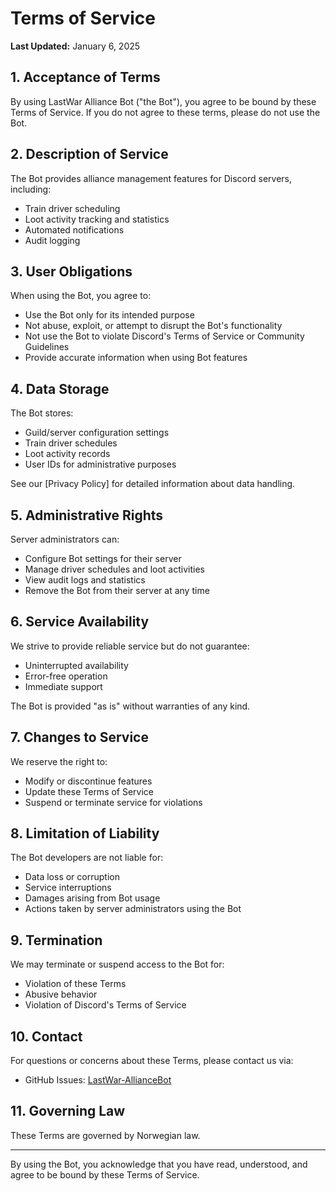# Terms of Service

**Last Updated:** January 6, 2025

## 1. Acceptance of Terms

By using LastWar Alliance Bot ("the Bot"), you agree to be bound by these Terms of Service. If you do not agree to these terms, please do not use the Bot.

## 2. Description of Service

The Bot provides alliance management features for Discord servers, including:
- Train driver scheduling
- Loot activity tracking and statistics
- Automated notifications
- Audit logging

## 3. User Obligations

When using the Bot, you agree to:
- Use the Bot only for its intended purpose
- Not abuse, exploit, or attempt to disrupt the Bot's functionality
- Not use the Bot to violate Discord's Terms of Service or Community Guidelines
- Provide accurate information when using Bot features

## 4. Data Storage

The Bot stores:
- Guild/server configuration settings
- Train driver schedules
- Loot activity records
- User IDs for administrative purposes

See our [Privacy Policy] for detailed information about data handling.

## 5. Administrative Rights

Server administrators can:
- Configure Bot settings for their server
- Manage driver schedules and loot activities
- View audit logs and statistics
- Remove the Bot from their server at any time

## 6. Service Availability

We strive to provide reliable service but do not guarantee:
- Uninterrupted availability
- Error-free operation
- Immediate support

The Bot is provided "as is" without warranties of any kind.

## 7. Changes to Service

We reserve the right to:
- Modify or discontinue features
- Update these Terms of Service
- Suspend or terminate service for violations

## 8. Limitation of Liability

The Bot developers are not liable for:
- Data loss or corruption
- Service interruptions
- Damages arising from Bot usage
- Actions taken by server administrators using the Bot

## 9. Termination

We may terminate or suspend access to the Bot for:
- Violation of these Terms
- Abusive behavior
- Violation of Discord's Terms of Service

## 10. Contact

For questions or concerns about these Terms, please contact us via:
- GitHub Issues: [LastWar-AllianceBot](https://github.com/henims/LastWar-AllianceBot-Docs/issues)

## 11. Governing Law

These Terms are governed by Norwegian law.

---

By using the Bot, you acknowledge that you have read, understood, and agree to be bound by these Terms of Service.
